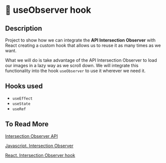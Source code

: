 # 👀 useObserver hook

## Description

Project to show how we can integrate the **API Intersection Observer** with React creating a custom hook that allows us to reuse it as many times as we want.

What we will do is take advantage of the API Intersection Observer to load our images in a lazy way as we scroll down. We will integrate this functionality into the hook `useObserver` to use it wherever we need it.

## Hooks used

- `useEffect`
- `useState`
- `useRef`

## To Read More

[Intersection Observer API](https://developer.mozilla.org/es/docs/Web/API/Intersection_Observer_API)

[Javascript. Intersection Observer](https://medium.com/@ger86/javascript-intersection-observer-1410b743c991)

[React. Intersection Observer hook](https://medium.com/@ger86/react-intersection-observer-hook-e57209493ce2)

